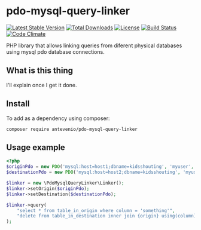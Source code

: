 # pdo-mysql-query-linker
[![Latest Stable Version](https://poser.pugx.org/antevenio/pdo-mysql-query-linker/v/stable)](https://packagist.org/packages/antevenio/pdo-mysql-query-linker)
[![Total Downloads](https://poser.pugx.org/antevenio/pdo-mysql-query-linker/downloads)](https://packagist.org/packages/antevenio/pdo-mysql-query-linker)
[![License](https://poser.pugx.org/antevenio/pdo-mysql-query-linker/license)](https://packagist.org/packages/antevenio/pdo-mysql-query-linker)
[![Build Status](https://travis-ci.org/Antevenio/pdo-mysql-query-linker.svg?branch=master)](https://travis-ci.org/Antevenio/pdo-mysql-query-linker)
[![Code Climate](https://codeclimate.com/github/Antevenio/pdo-mysql-query-linker.png)](https://codeclimate.com/github/Antevenio/pdo-mysql-query-linker)

PHP library that allows linking queries from diferent physical databases using mysql pdo database
 connections.

What is this thing
---
I'll explain once I get it done.

Install
---

To add as a dependency using composer:

`composer require antevenio/pdo-mysql-query-linker`

Usage example
---

```php
<?php
$originPdo = new PDO('mysql:host=host1;dbname=kidsshouting', 'myuser', 'mypass');
$destinationPdo = new PDO('mysql:host=host2;dbname=kidsshouting', 'myuser', 'mypass');

$linker = new \PdoMysqlQueryLinker\Linker();
$linker->setOrigin($originPdo);
$linker->setDestination($destinationPdo);

$linker->query(
    "select * from table_in_origin where column = 'something'",
    "delete from table_in_destination inner join {origin} using(column)"
);
```